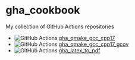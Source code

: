 # gha_cookbook

My collection of GitHub Actions repositories

 * ![GitHub Actions](https://github.com/richelbilderbeek/gha_qmake_gcc_cpp17/workflows/check/badge.svg?branch=master) [gha_qmake_gcc_cpp17](https://github.com/richelbilderbeek/gha_qmake_gcc_cpp17) 
 * ![GitHub Actions](https://github.com/richelbilderbeek/gha_qmake_gcc_cpp17_gcov/workflows/check/badge.svg?branch=master) [gha_qmake_gcc_cpp17_gcov](https://github.com/richelbilderbeek/gha_qmake_gcc_cpp17_gcov)
 * ![GitHub Actions](https://github.com/richelbilderbeek/gha_latex_to_pdf/workflows/check/badge.svg?branch=master) [gha_latex_to_pdf](https://github.com/richelbilderbeek/gha_latex_to_pdf)
